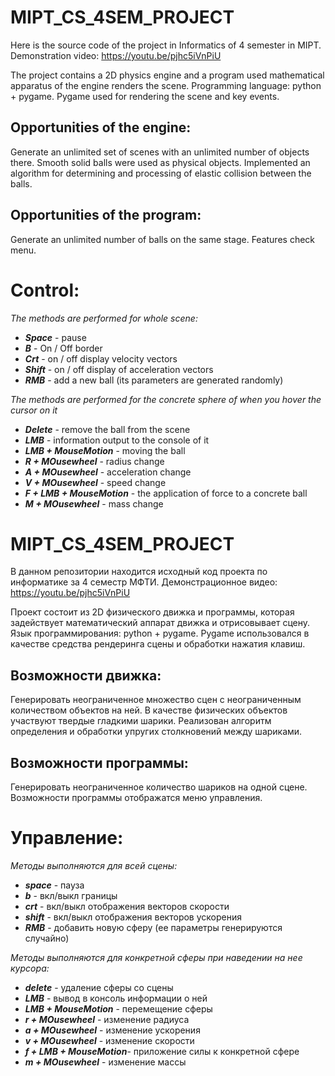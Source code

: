 # MIPT_CS_4SEM_PROJECT

Here is the source code of the project in Informatics of 4 semester in MIPT.
Demonstration video: https://youtu.be/pjhc5iVnPiU

The project contains a 2D physics engine and a program used mathematical apparatus of the engine renders the scene.
Programming language: python + pygame.
Pygame used for rendering the scene and key events.


## Opportunities of the engine:
Generate an unlimited set of scenes with an unlimited number of objects there.
Smooth solid balls were used as physical objects.
Implemented an algorithm for determining and processing of elastic collision between the balls.

## Opportunities of the program:
Generate an unlimited number of balls on the same stage. Features check menu.

# Control:
_The methods are performed for whole scene:_
+ ***Space*** - pause
+ ***B*** - On / Off border
+ ***Crt*** - on / off display velocity vectors
+ ***Shift*** - on / off display of acceleration vectors
+ ***RMB*** - add a new ball (its parameters are generated randomly)

_The methods are performed for the concrete sphere of when you hover the cursor on it_
+ ***Delete*** - remove the ball from the scene
+ ***LMB*** - information output to the console of it
+ ***LMB + MouseMotion*** - moving the ball
+ ***R + MOusewheel*** - radius change 
+ ***A + MOusewheel*** - acceleration change
+ ***V + MOusewheel*** - speed change
+ ***F + LMB + MouseMotion*** - the application of force to a concrete ball
+ ***M + MOusewheel*** - mass change


# MIPT_CS_4SEM_PROJECT

В данном репозитории находится исходный код проекта по информатике за 4 семестр МФТИ.
Демонстрационное видео: https://youtu.be/pjhc5iVnPiU

Проект состоит из 2D физического движка и программы, которая задействует математический аппарат движка и отрисовывает сцену.
Язык программирования: python + pygame.
Pygame использовался в качеcтве средства рендеринга сцены и обработки нажатия клавиш.


## Возможности движка:
Генерировать неограниченное множество сцен с неограниченным количеством объектов на ней.
В качестве физических объектов участвуют твердые гладкими  шарики.
Реализован алгоритм определения и обработки упругих столкновений между шариками.

## Возможности программы:
Генерировать неограниченное количество шариков на одной сцене. Возможности программы отображатся меню управления.

# Управление:
_Методы выполняются для всей сцены:_
+ ***space*** - пауза
+ ***b*** - вкл/выкл границы
+ ***crt*** - вкл/выкл отображения векторов скорости
+ ***shift*** - вкл/выкл отображения векторов ускорения
+ ***RMB*** - добавить новую сферу (ее параметры генерируются случайно)

_Методы выполняются для конкретной сферы при наведении на нее курсора:_
+ ***delete*** - удаление сферы со сцены
+ ***LMB*** - вывод в консоль информации о ней
+ ***LMB + MouseMotion*** - перемещение сферы
+ ***r + MOusewheel*** - изменение радиуса
+ ***a + MOusewheel*** - изменение ускорения
+ ***v + MOusewheel*** - изменение скорости
+ ***f + LMB + MouseMotion***- приложение силы к конкретной сфере
+ ***m + MOusewheel*** - изменение массы
